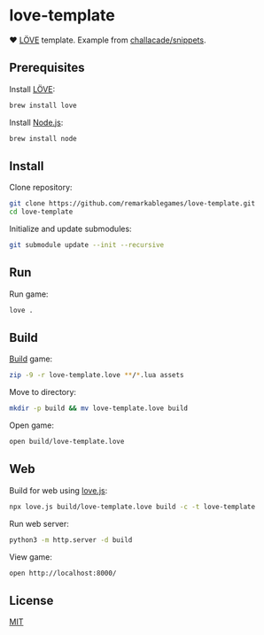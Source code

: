 # love-template

❤️ [LÖVE](https://love2d.org/) template. Example from [challacade/snippets](https://github.com/challacade/snippets).

## Prerequisites

Install [LÖVE](http://love2d.org/#download):

```sh
brew install love
```

Install [Node.js](https://nodejs.org/):

```sh
brew install node
```

## Install

Clone repository:

```sh
git clone https://github.com/remarkablegames/love-template.git
cd love-template
```

Initialize and update submodules:

```sh
git submodule update --init --recursive
```

## Run

Run game:

```sh
love .
```

## Build

[Build](https://love2d.org/wiki/Game_Distribution) game:

```sh
zip -9 -r love-template.love **/*.lua assets
```

Move to directory:

```sh
mkdir -p build && mv love-template.love build
```

Open game:

```sh
open build/love-template.love
```

## Web

Build for web using [love.js](https://www.npmjs.com/package/love.js):

```sh
npx love.js build/love-template.love build -c -t love-template
```

Run web server:

```sh
python3 -m http.server -d build
```

View game:

```sh
open http://localhost:8000/
```

## License

[MIT](LICENSE)
